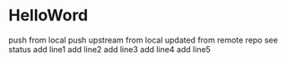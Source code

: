 # HelloWord
push from local
push upstream from local
updated from remote repo
see status
add line1
add line2
add line3
add line4
add line5
